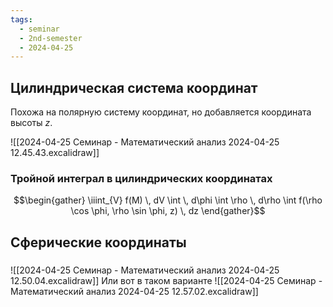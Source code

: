 ```yaml
---
tags:
  - seminar
  - 2nd-semester
  - 2024-04-25
---
```


## Цилиндрическая система координат

Похожа на полярную систему координат, но добавляется координата высоты $z$.

![[2024-04-25 Семинар - Математический анализ 2024-04-25 12.45.43.excalidraw]]

### Тройной интеграл в цилиндрических координатах

$$\begin{gather}
\iiint_{V} f(M) \, dV \int  \, d\phi \int \rho \, d\rho \int f(\rho \cos \phi, \rho \sin \phi, z) \, dz 
\end{gather}$$

## Сферические координаты

### 
![[2024-04-25 Семинар - Математический анализ 2024-04-25 12.50.04.excalidraw]]
Или вот в таком варианте
![[2024-04-25 Семинар - Математический анализ 2024-04-25 12.57.02.excalidraw]]

